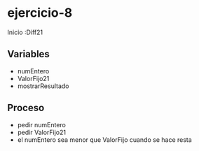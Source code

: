 # ejercicio-8
Inicio :Diff21

## Variables

- numEntero
- ValorFijo21
- mostrarResultado

## Proceso

- pedir numEntero
- pedir ValorFijo21
-  el numEntero sea menor que ValorFijo cuando se hace resta


